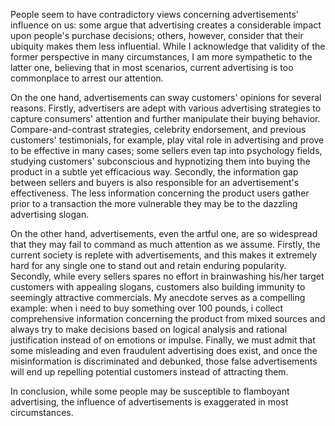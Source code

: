 People seem to have contradictory views concerning advertisements' influence on us: some argue that advertising creates a considerable impact upon people's purchase decisions; others, however, consider that their ubiquity makes them less influential. While I acknowledge that validity of the former perspective in many circumstances, I am more sympathetic to the latter one, believing that in most scenarios, current advertising is too commonplace to arrest our attention.

On the one hand, advertisements can sway customers' opinions for several reasons. Firstly, advertisers are adept with various advertising strategies to capture consumers' attention and further manipulate their buying behavior. Compare-and-contrast strategies, celebrity endorsement, and previous customers' testimonials, for example, play vital role in advertising and prove to be effective in many cases; some sellers even tap into psychology fields, studying customers' subconscious and hypnotizing them into buying the product in a subtle yet efficacious way. Secondly, the information gap between sellers and buyers is also responsible for an advertisement's effectiveness. The less information concerning the product users gather prior to a transaction the more vulnerable they may be to the dazzling advertising slogan.

On the other hand, advertisements, even the artful one, are so widespread that they may fail to command as much attention as we assume. Firstly, the current society is replete with advertisements, and this makes it extremely hard for any single one to stand out and retain enduring popularity. Secondly, while every sellers spares no effort in brainwashing his/her target customers with appealing slogans, customers also building immunity to seemingly attractive commercials. My anecdote serves as a compelling example: when i need to buy something over 100 pounds, i collect comprehensive information concerning the product from mixed sources and always try to make decisions based on logical analysis and rational justification instead of on emotions or impulse. Finally, we must admit that some misleading and even fraudulent advertising does exist, and once the misinformation is discriminated and debunked, those false advertisements will end up repelling potential customers instead of attracting them.

In conclusion, while some people may be susceptible to flamboyant advertising, the influence of advertisements is exaggerated in most circumstances.
